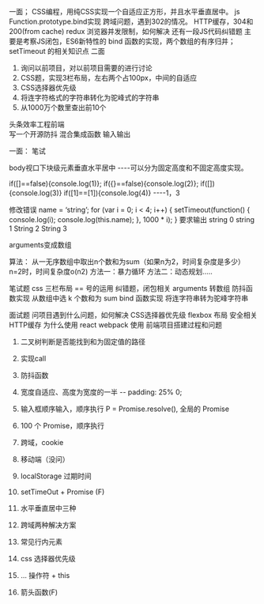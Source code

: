 一面；
CSS编程，用纯CSS实现一个自适应正方形，并且水平垂直居中。
js Function.prototype.bind实现
跨域问题，遇到302的情况。
HTTP缓存，304和200(from cache)
redux
浏览器并发限制，如何解决
还有一段JS代码纠错题 主要是考察JS闭包，ES6新特性的
bind 函数的实现，两个数组的有序归并；setTimeout 的相关知识点
二面
1. 询问以前项目，对以前项目需要的进行讨论
2. CSS题，实现3栏布局，左右两个占100px，中间的自适应
3. CSS选择器优先级
4. 将连字符格式的字符串转化为驼峰式的字符串
5. 从1000万个数里查出前10个

头条效率工程前端  
写一个开源防抖
混合集成函数
输入输出


一面：
笔试

body视口下块级元素垂直水平居中
----可以分为固定高度和不固定高度实现。

if([]==false){console.log(1)};
if({}==false){console.log(2)};
if([]){console.log(3)}
if([1]==[1]){console.log(4)}
----1，3

修改错误
name = ‘string’;
for (var i = 0; i < 4; i++) {
  setTimeout(function() {
    console.log(i);
    console.log(this.name);
  }, 1000 * i);
}
要求输出
string
0
string
1
String
2
String
3

arguments变成数组

算法：
从一无序数组中取出n个数和为sum（如果n为2，时间复杂度是多少）
n=2时，时间复杂度o(n2)
方法一：暴力循环
方法二：动态规划.....

笔试题
css 三栏布局
== 号的运用
纠错题，闭包相关
arguments 转数组
防抖函数实现
从数组中选 k 个数和为 sum
bind 函数实现
将连字符串转为驼峰字符串

面试题
问项目遇到什么问题，如何解决
CSS选择器优先级
flexbox 布局
安全相关
HTTP缓存
为什么使用 react
webpack 使用
前端项目搭建过程和问题


1. 二叉树判断是否能找到和为固定值的路径
2. 实现call
3. 防抖函数
4. 宽度自适应、高度为宽度的一半
		-- padding: 25% 0;

1. 输入框顺序输入，顺序执行
  P = Promise.resolve(), 全局的 Promise
2. 100 个 Promise，顺序执行
3. 跨域，cookie
4. 移动端（没问）

1. localStorage 过期时间
2. setTimeOut + Promise (F)
3. 水平垂直居中三种
4. 跨域两种解决方案
5. 常见行内元素
6. css 选择器优先级
7. ... 操作符 + this
8. 箭头函数(F)

